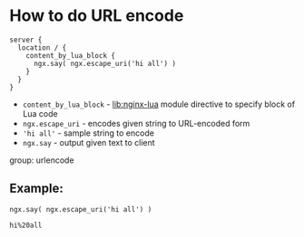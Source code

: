 # How to do URL encode

```nginx
server {
  location / {
    content_by_lua_block {
      ngx.say( ngx.escape_uri('hi all') )
    }
  }
}
```

- `content_by_lua_block` - [lib:nginx-lua](/nginx-lua/how-to-install-nginx-lua-module-in-ubuntu-ubuntuversion) module directive to specify block of Lua code
- `ngx.escape_uri` - encodes given string to URL-encoded form
- `'hi all'` - sample string to encode
- `ngx.say` - output given text to client

group: urlencode

## Example: 
```nginx
ngx.say( ngx.escape_uri('hi all') )
```
```
hi%20all

```

